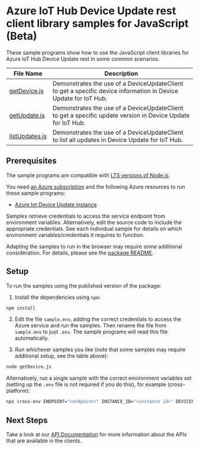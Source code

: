 # Azure IoT Hub Device Update rest client library samples for JavaScript (Beta)

These sample programs show how to use the JavaScript client libraries for Azure IoT Hub Device Update rest in some common scenarios.

| **File Name**                 | **Description**                                                                                                 |
| ----------------------------- | --------------------------------------------------------------------------------------------------------------- |
| [getDevice.js][getdevice]     | Demonstrates the use of a DeviceUpdateClient to get a specific device information in Device Update for IoT Hub. |
| [getUpdate.js][getupdate]     | Demonstrates the use of a DeviceUpdateClient to get a specific update version in Device Update for IoT Hub.     |
| [listUpdates.js][listupdates] | Demonstrates the use of a DeviceUpdateClient to list all updates in Device Update for IoT Hub.                  |

## Prerequisites

The sample programs are compatible with [LTS versions of Node.js](https://nodejs.org/about/releases/).

You need [an Azure subscription][freesub] and the following Azure resources to run these sample programs:

- [Azure Iot Device Update instance][createinstance_azureiotdeviceupdateinstance]

Samples retrieve credentials to access the service endpoint from environment variables. Alternatively, edit the source code to include the appropriate credentials. See each individual sample for details on which environment variables/credentials it requires to function.

Adapting the samples to run in the browser may require some additional consideration. For details, please see the [package README][package].

## Setup

To run the samples using the published version of the package:

1. Install the dependencies using `npm`:

```bash
npm install
```

2. Edit the file `sample.env`, adding the correct credentials to access the Azure service and run the samples. Then rename the file from `sample.env` to just `.env`. The sample programs will read this file automatically.

3. Run whichever samples you like (note that some samples may require additional setup, see the table above):

```bash
node getDevice.js
```

Alternatively, run a single sample with the correct environment variables set (setting up the `.env` file is not required if you do this), for example (cross-platform):

```bash
npx cross-env ENDPOINT="<endpoint>" INSTANCE_ID="<instance id>" DEVICEUPDATE_DEVICE="<deviceupdate device>" node getDevice.js
```

## Next Steps

Take a look at our [API Documentation][apiref] for more information about the APIs that are available in the clients.

[getdevice]: https://github.com/Azure/azure-sdk-for-js/blob/main/sdk/deviceupdate/iot-device-update-rest/samples/v1-beta/javascript/getDevice.js
[getupdate]: https://github.com/Azure/azure-sdk-for-js/blob/main/sdk/deviceupdate/iot-device-update-rest/samples/v1-beta/javascript/getUpdate.js
[listupdates]: https://github.com/Azure/azure-sdk-for-js/blob/main/sdk/deviceupdate/iot-device-update-rest/samples/v1-beta/javascript/listUpdates.js
[apiref]: https://docs.microsoft.com/rest/api/deviceupdate/2021-06-01-preview/device-update
[freesub]: https://azure.microsoft.com/free/
[createinstance_azureiotdeviceupdateinstance]: https://docs.microsoft.com/azure/iot-hub-device-update/understand-device-update
[package]: https://github.com/Azure/azure-sdk-for-js/tree/main/sdk/deviceupdate/iot-device-update-rest/README.md
